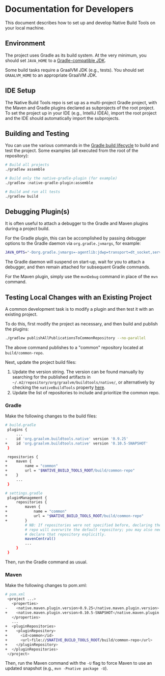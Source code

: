 # Documentation for Developers

This document describes how to set up and develop Native Build Tools on your local machine.

## Environment

The project uses Gradle as its build system. At the very minimum, you should set `JAVA_HOME` to a [Gradle-compatible JDK](https://docs.gradle.org/current/userguide/compatibility.html).

Some build tasks require a GraalVM JDK (e.g., tests). You should set `GRAALVM_HOME` to an appropriate GraalVM JDK.

## IDE Setup

The Native Build Tools repo is set up as a multi-project Gradle project, with the Maven and Gradle plugins declared as subprojects of the root project.
To set the project up in your IDE (e.g., IntelliJ IDEA), import the root project and the IDE should automatically import the subprojects.

## Building and Testing

You can use the various commands in the [Gradle build lifecycle](https://docs.gradle.org/current/userguide/build_lifecycle.html) to build and test the project.
Some examples (all executed from the root of the repository):

```bash
# Build all projects
./gradlew assemble

# Build only the native-gradle-plugin (for example)
./gradlew :native-gradle-plugin:assemble

# Build and run all tests
./gradlew build
```


## Debugging Plugin(s)
It is often useful to attach a debugger to the Gradle and Maven plugins during a project build.

For the Gradle plugin, this can be accomplished by passing debugger options to the Gradle daemon via `org.gradle.jvmargs`, for example:

```bash
JAVA_OPTS="-Dorg.gradle.jvmargs=-agentlib:jdwp=transport=dt_socket,server=y,suspend=y,address=8000" ./gradlew assemble
```

The Gradle daemon will suspend on start-up, wait for you to attach a debugger, and then remain attached for subsequent Gradle commands.

For the Maven plugin, simply use the `mvnDebug` command in place of the `mvn` command.

## Testing Local Changes with an Existing Project
A common development task is to modify a plugin and then test it with an existing project.

To do this, first modify the project as necessary, and then build and publish the plugins:
```bash
./gradlew publishAllPublicationsToCommonRepository --no-parallel
```
The above command publishes to a "common" repository located at `build/common-repo`.

Next, update the project build files:
1. Update the version string. The version can be found manually by searching for the published artifacts in `~/.m2/repository/org/graalvm/buildtools/native/`, or alternatively by checking the `nativeBuildTools` property [here](gradle/libs.versions.toml).
2. Update the list of repositories to include and prioritize the common repo.

### Gradle
Make the following changes to the build files:
```bash
# build.gradle
 plugins {
     ...
-    id 'org.graalvm.buildtools.native' version '0.9.25'
+    id 'org.graalvm.buildtools.native' version '0.10.5-SNAPSHOT'
 }

 repositories {
+    maven {
+        name = "common"
+        url = "$NATIVE_BUILD_TOOLS_ROOT/build/common-repo"
+    }
     ...
 }

# settings.gradle
 pluginManagement {
     repositories {
+        maven {
+            name = "common"
+            url = "$NATIVE_BUILD_TOOLS_ROOT/build/common-repo"
+        }
         # NB: If repositories were not specified before, declaring the common
         # repo will overwrite the default repository; you may also need to
         # declare that repository explicitly.
         mavenCentral()
         ...
     }
 }
```
Then, run the Gradle command as usual.

### Maven
Make the following changes to pom.xml:
```bash
# pom.xml
 <project ...>
   <properties>
-    <native.maven.plugin.version>0.9.25</native.maven.plugin.version>
+    <native.maven.plugin.version>0.10.5-SNAPSHOT</native.maven.plugin.version>
   </properties>
   ...
+  <pluginRepositories>
+    <pluginRepository>
+      <id>common</id>
+      <url>file://$NATIVE_BUILD_TOOLS_ROOT/build/common-repo</url>
+    </pluginRepository>
+  </pluginRepositories>
 </project>
```

Then, run the Maven command with the `-U` flag to force Maven to use an updated snapshot (e.g., `mvn -Pnative package -U`).
